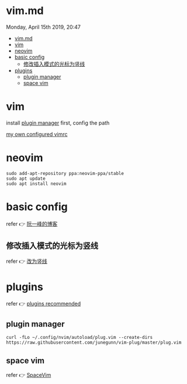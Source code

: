 # vim.md
Monday, April 15th 2019, 20:47

<!-- @import "[TOC]" {cmd="toc" depthFrom=1 depthTo=6 orderedList=false} -->
<!-- code_chunk_output -->

* [vim.md](#vimmd)
* [vim](#vim)
* [neovim](#neovim)
* [basic config](#basic-config)
	* [修改插入模式的光标为竖线](#修改插入模式的光标为竖线)
* [plugins](#plugins)
	* [plugin manager](#plugin-manager)
	* [space vim](#space-vim)

<!-- /code_chunk_output -->

# vim

install [plugin manager](#plugin-manager) first, config the path

[my own configured vimrc](assets/vimrc)

# neovim

```shell
sudo add-apt-repository ppa:neovim-ppa/stable
sudo apt update
sudo apt install neovim
```

# basic config

refer :point_right: [阮一峰的博客](https://www.ruanyifeng.com/blog/2018/09/vimrc.html)

## 修改插入模式的光标为竖线

refer :point_right: [改为竖线](https://vim.fandom.com/wiki/Change_cursor_shape_in_different_modes)

# plugins

refer :point_right: [plugins recommended](https://jdhao.github.io/2018/09/05/centos_nvim_install_use_guide/)

## plugin manager

```shell
curl -fLo ~/.config/nvim/autoload/plug.vim --create-dirs https://raw.githubusercontent.com/junegunn/vim-plug/master/plug.vim
```

## space vim

refer :point_right: [SpaceVim](https://spacevim.org/)
